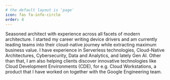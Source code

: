```yaml
---
# the default layout is 'page'
icon: fas fa-info-circle
order: 4
---
```


Seasoned architect with experience across all facets of modern architecture. I started my career writing device drivers and am currently leading teams into their cloud-native journey while extracting maximum business value. I have experience in Serverless technologies, Cloud-Native Architectures, Cybersecurity, Data and Analytics, and lately Gen AI. Other than that, I am also helping clients discover innovative technologies like Cloud Development Environments (CDE), for e.g. Cloud Workstations, a product that I have worked on together with the Google Engineering team.